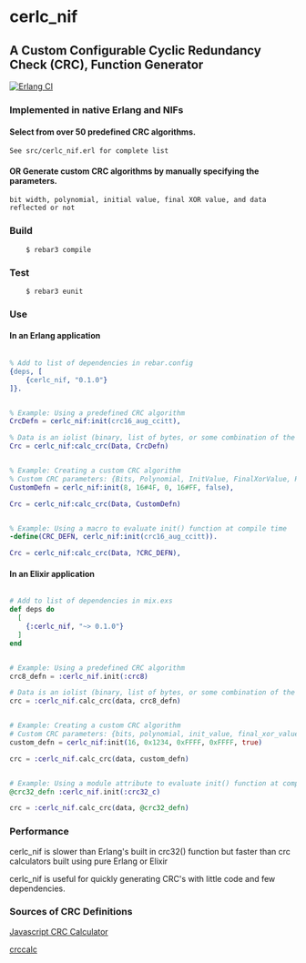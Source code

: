 # cerlc_nif

## A Custom Configurable Cyclic Redundancy Check (CRC), Function Generator
 
[![Erlang CI](https://github.com/mdsebald/cerlc_nif/workflows/Erlang%20CI/badge.svg)](https://github.com/mdsebald/cerlc_nif/actions)

### Implemented in native Erlang and NIFs

#### Select from over 50 predefined CRC algorithms.  
    See src/cerlc_nif.erl for complete list

#### OR Generate custom CRC algorithms by manually specifying the parameters. 
    bit width, polynomial, initial value, final XOR value, and data reflected or not 

### Build
```
    $ rebar3 compile
```

### Test
```
    $ rebar3 eunit
```

### Use

#### In an Erlang application
```erlang

% Add to list of dependencies in rebar.config
{deps, [
    {cerlc_nif, "0.1.0"}
]}.


% Example: Using a predefined CRC algorithm
CrcDefn = cerlc_nif:init(crc16_aug_ccitt),

% Data is an iolist (binary, list of bytes, or some combination of the two)
Crc = cerlc_nif:calc_crc(Data, CrcDefn)


% Example: Creating a custom CRC algorithm
% Custom CRC parameters: {Bits, Polynomial, InitValue, FinalXorValue, Reflected}
CustomDefn = cerlc_nif:init(8, 16#4F, 0, 16#FF, false),

Crc = cerlc_nif:calc_crc(Data, CustomDefn)


% Example: Using a macro to evaluate init() function at compile time
-define(CRC_DEFN, cerlc_nif:init(crc16_aug_ccitt)).

Crc = cerlc_nif:calc_crc(Data, ?CRC_DEFN),


```

#### In an Elixir application
```elixir

# Add to list of dependencies in mix.exs
def deps do
  [
    {:cerlc_nif, "~> 0.1.0"}
  ]
end


# Example: Using a predefined CRC algorithm
crc8_defn = :cerlc_nif.init(:crc8)

# Data is an iolist (binary, list of bytes, or some combination of the two)
crc = :cerlc_nif.calc_crc(data, crc8_defn)


# Example: Creating a custom CRC algorithm
# Custom CRC parameters: {bits, polynomial, init_value, final_xor_value, reflected}
custom_defn = cerlc_nif:init(16, 0x1234, 0xFFFF, 0xFFFF, true)

crc = :cerlc_nif.calc_crc(data, custom_defn)


# Example: Using a module attribute to evaluate init() function at compile time
@crc32_defn :cerlc_nif.init(:crc32_c)

crc = :cerlc_nif.calc_crc(data, @crc32_defn)


```

### Performance

cerlc_nif is slower than Erlang's built in crc32() function but faster than crc calculators built using pure Erlang or Elixir

cerlc_nif is useful for quickly generating CRC's with little code and few dependencies.

### Sources of CRC Definitions
[Javascript CRC Calculator](http://www.sunshine2k.de/coding/javascript/crc/crc_js.html)

[crccalc](https://crccalc.com/)
